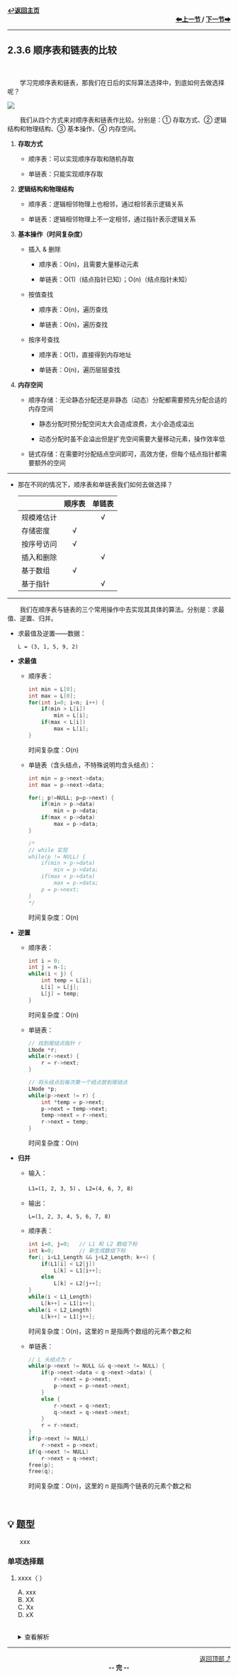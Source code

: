 <a name="top"></a>
<div align="left">
    <a href="/README.md"><b>↩返回主页</b></a>
</div>
<div align="right">
    <b>
    <a href="2.3.5%20静态链表.md">⬅上一节 </a>
    /
    <a href="../../第3章/3.1%20栈/3.1.1%20栈的基本概念.md"> 下一节➡</a>
    </b>
</div>
<hr>

## 2.3.6 顺序表和链表的比较

<br>

&emsp;&emsp;学习完顺序表和链表，那我们在日后的实际算法选择中，到底如何去做选择呢？

<img src="/pics/2/2.3.6(1).png">

&emsp;&emsp;我们从四个方式来对顺序表和链表作比较。分别是：① 存取方式、② 逻辑结构和物理结构、③ 基本操作、④ 内存空间。

1. **存取方式**

    + 顺序表：可以实现顺序存取和随机存取

    + 单链表：只能实现顺序存取

1. **逻辑结构和物理结构**

    + 顺序表：逻辑相邻物理上也相邻，通过相邻表示逻辑关系

    + 单链表：逻辑相邻物理上不一定相邻，通过指针表示逻辑关系

1. **基本操作（时间复杂度）**

    + 插入 & 删除

        + 顺序表：O(n)，且需要大量移动元素

        + 单链表：O(1)（结点指针已知）；O(n)（结点指针未知）

    + 按值查找

        + 顺序表：O(n)，遍历查找

        + 单链表：O(n)，遍历查找

    + 按序号查找

        + 顺序表：O(1)，直接得到内存地址

        + 单链表：O(n)，遍历层层查找

1. **内存空间**

    + 顺序存储：无论静态分配还是非静态（动态）分配都需要预先分配合适的内存空间

        + 静态分配时预分配空间太大会造成浪费，太小会造成溢出

        + 动态分配时虽不会溢出但是扩充空间需要大量移动元素，操作效率低

    + 链式存储：在需要时分配结点空间即可，高效方便，但每个结点指针都需要额外的空间

---

+ 那在不同的情况下，顺序表和单链表我们如何去做选择？

    ||顺序表|单链表|
    |:-|:-:|:----:|
    |规模难估计||√|
    |存储密度|√||
    |按序号访问|√||
    |插入和删除||√|
    |基于数组|√||
    |基于指针||√|

---

&emsp;&emsp;我们在顺序表与链表的三个常用操作中去实现其具体的算法。分别是：求最值、逆置、归并。

+ 求最值及逆置——数据：

    `L = (3, 1, 5, 9, 2)`

+ **求最值**

    + 顺序表：

        ```c
        int min = L[0];
        int max = L[0];
        for(int i=0; i<n; i++) {
            if(min > L[i])
                min = L[i];
            if(max < L[i])
                max = L[i];
        }
        ```

        时间复杂度：O(n)

    + 单链表（含头结点，不特殊说明均含头结点）：

        ```c
        int min = p->next->data;
        int max = p->next->data;

        for(; p!=NULL; p=p->next) {
            if(min > p->data)
                min = p->data;
            if(max < p->data)
                max = p->data;
        }

        /*
        // while 实现
        while(p != NULL) {
            if(min > p->data)
                min = p->data;
            if(max < p->data)
                max = p->data;
            p = p->next;
        }
        */
        ```

        时间复杂度：O(n)

+ **逆置**

    + 顺序表：

        ```c
        int i = 0;
        int j = n-1;
        while(i < j) {
            int temp = L[i];
            L[i] = L[j];
            L[j] = temp;
        }
        ```

        时间复杂度：O(n)

    + 单链表：

        ```c
        // 找到尾结点指针 r
        LNode *r;
        while(r->next) {
            r = r->next;
        }

        // 将头结点后每次第一个结点放到尾结点
        LNode *p;
        while(p->next != r) {
            int *temp = p->next;
            p->next = temp->next;
            temp->next = r->next;
            r->next = temp;
        } 
        ```

        时间复杂度：O(n)

+ **归并**

    + 输入：
        
        `L1=(1, 2, 3, 5)` 、 `L2=(4, 6, 7, 8)`

    + 输出：

        `L=(1, 2, 3, 4, 5, 6, 7, 8)`

    + 顺序表：

        ```c
        int i=0, j=0;   // L1 和 L2 数组下标
        int k=0;        // 新生成数组下标
        for(; i<L1_Length && j<L2_Length; k++) {
            if(L1[i] < L2[j])
                L[k] = L1[i++];
            else
                L[k] = L2[j++];
        }
        while(i < L1_Length)
            L[k++] = L1[i++];
        while(i < L2_Length)
            L[k++] = L1[j++];
        ```

        时间复杂度：O(n)，这里的 n 是指两个数组的元素个数之和

    + 单链表：

        ```c
        // L 头结点为 r
        while(p->next != NULL && q->next != NULL) {
            if(p->next->data < q->next->data) {
                r->next = p->next;
                p->next = p->next->next;
            }
            else {
                r->next = q->next;
                q->next = q->next->next;
            }
            r = r->next;
        }
        if(p->next != NULL)
            r->next = p->next;
        if(q->next != NULL)
            r->next = q->next;
        free(p);
        free(q);
        ```

        时间复杂度：O(n)，这里的 n 是指两个链表的元素个数之和

<br>

## 💡 题型

&emsp;&emsp;xxx

### 单项选择题

1. xxxx（ ）

    A. xxx<br>
    B. XX<br>
    C. Xx<br>
    D. xX<br><br>
    <details>
    <summary>查看解析</summary>
    <p>答案：x</p>
    </details>

<hr>

<div align="right">
    <a href="#top">返回顶部⤴</a>
</div>

<div align="center">
    <b>-- 完 --</b>
</div>